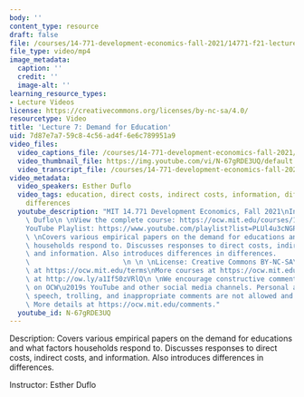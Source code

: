 ```yaml
---
body: ''
content_type: resource
draft: false
file: /courses/14-771-development-economics-fall-2021/14771-f21-lecture-7-version-2_360p_16_9.mp4
file_type: video/mp4
image_metadata:
  caption: ''
  credit: ''
  image-alt: ''
learning_resource_types:
- Lecture Videos
license: https://creativecommons.org/licenses/by-nc-sa/4.0/
resourcetype: Video
title: 'Lecture 7: Demand for Education'
uid: 7d87e7a7-59c8-4c56-ad4f-6e6c789951a9
video_files:
  video_captions_file: /courses/14-771-development-economics-fall-2021/1-53szZ3RkTH7fobVHpgSNmZrSs6OBqRO_transcript.webvtt
  video_thumbnail_file: https://img.youtube.com/vi/N-67gRDE3UQ/default.jpg
  video_transcript_file: /courses/14-771-development-economics-fall-2021/1-53szZ3RkTH7fobVHpgSNmZrSs6OBqRO_transcript.pdf
video_metadata:
  video_speakers: Esther Duflo
  video_tags: education, direct costs, indirect costs, information, differences in
    differences
  youtube_description: "MIT 14.771 Development Economics, Fall 2021\nInstructor: Esther\
    \ Duflo\n \nView the complete course: https://ocw.mit.edu/courses/14-771-development-economics-fall-2021\n\
    YouTube Playlist: https://www.youtube.com/playlist?list=PLUl4u3cNGP61kvh3caDts2R6LmkYbmzaG\n\
    \ \nCovers various empirical papers on the demand for educations and what factors\
    \ households respond to. Discusses responses to direct costs, indirect costs,\
    \ and information. Also introduces differences in differences.               \
    \                       \n \n \nLicense: Creative Commons BY-NC-SA\nMore information\
    \ at https://ocw.mit.edu/terms\nMore courses at https://ocw.mit.edu\nSupport OCW\
    \ at http://ow.ly/a1If50zVRlQ\n \nWe encourage constructive comments and discussion\
    \ on OCW\u2019s YouTube and other social media channels. Personal attacks, hate\
    \ speech, trolling, and inappropriate comments are not allowed and may be removed.\
    \ More details at https://ocw.mit.edu/comments."
  youtube_id: N-67gRDE3UQ
---
```

Description: Covers various empirical papers on the demand for educations and what factors households respond to. Discusses responses to direct costs, indirect costs, and information. Also introduces differences in differences.

Instructor: Esther Duflo